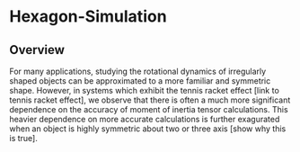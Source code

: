 # Hexagon-Simulation
## Overview
For many applications, studying the rotational dynamics of irregularly shaped objects can be approximated to a more familiar and symmetric shape. However, in systems which exhibit the tennis racket effect [link to tennis racket effect], we observe that there is often a much more significant dependence on the accuracy of moment of inertia tensor calculations. This heavier dependence on more accurate calculations is further exagurated when an object is highly symmetric about two or three axis [show why this is true]. 

